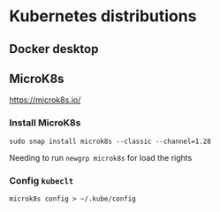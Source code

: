 # Kubernetes distributions

## Docker desktop

## MicroK8s
https://microk8s.io/


### Install MicroK8s

```shell
sudo snap install microk8s --classic --channel=1.28
```

Needing to run `newgrp microk8s` for load the rights

### Config `kubeclt`

```shell
microk8s config > ~/.kube/config
```